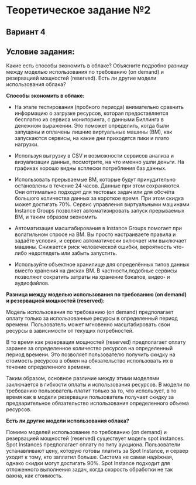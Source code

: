 # Теоретическое задание №2
## Вариант 4
## Условие задания:
Какие есть способы экономить в облаке? Объясните подробно разницу между моделью
использования по требованию (on demand) и резервацией мощностей (reserved). Есть ли другие модели использования облака?

**Способы экономить в облаке:**

- На этапе тестирования (пробного периода) внимательно сравнить информацию о загрузке ресурсов, которая предоставляется бесплатно из сервиса мониторинга, с данными Биллинга в денежном выражении. Это поможет определить, когда были запущены и оплачены лишние виртуальные машины (ВМ), как запускаются сервисы, на какие дни приходятся пики и плато нагрузки.
	
- Используя выгрузку в CSV и возможности сервисов анализа и визуализации данных, посмотрите, на что именно ушли деньги. На графиках хорошо видны всплески потребления баз данных.
	
- Использовать прерываемые ВМ, которые будут принудительно остановлены в течение 24 часов. Данные при этом сохраняются. Они оптимально подходят для тестовых задач или для обсчёта большого количества данных за короткое время. При этом скидка может достигать 70%. Сервис управления виртуальными машинами Instance Groups позволяет автоматизировать запуск прерываемых ВМ, и таким образом экономить
	
- Автоматизация масштабирования в Instance Groups помогает при волатильном спросе на ВМ. Вы просто настраиваете правила и задаёте условия, и сервис автоматически включает или выключает машины. Снижается риск человеческой ошибки, вероятность что-либо недоглядеть или забыть запустить.
 
- Используйте объектное хранилище для определённых типов данных вместо хранения на дисках ВМ. В частности,подобные сервисы позволяют сократить затраты на хранение бэкапов, видео- и аудиофайлов.
	

**Разница между моделью использования по требованию (on demand) и резервацией мощностей (reserved):** 
	
Модель использования по требованию (on demand) предполагает оплату только за использованные ресурсы в определенный период времени. Пользователь может мгновенно масштабировать свои ресурсы в зависимости от текущих потребностей.
	
В то время как резервация мощностей (reserved) предполагает оплату заранее за определенное количество ресурсов на определенный период времени. Это позволяет пользователю получить скидку на стоимость ресурсов в обмен на обязательство использовать их в течение определенного времени.
	
Таким образом, основное различие между этими моделями заключается в гибкости оплаты и использования ресурсов. В модели по требованию пользователь платит только за то, что использует, в то время как в модели резервации пользователь получает скидку за предварительное обязательство использования определенного объема ресурсов.

**Есть ли другие модели использования облака?**

Помимо моделей использование по требованию (on demand) и резервацией мощностей (reserved) существует модель spot instances. Spot Instances предполагает оплату по типу аукциона. Пользователи устанавливают цену, которую готовы платить за Spot Instance, и сервер уходит к тому, кто заплатил больше. Система не самая надёжная, однако скидки могут достигать 90%. Spot Instance подходит для отложенного выполнения задач, когда скорость обработки не так важна, как стоимость.

